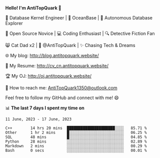 
**Hello! I'm AntiTopQuark 👋**

🔧 Database Kernel Engineer | 🌊 OceanBase | 🤖 Autonomous Database Explorer

🌱 Open Source Novice | 💻 Coding Enthusiast | 🔍 Detective Fiction Fan

😸 Cat Dad x2 | 🎉 @AntiTopQuark | ✨ Chasing Tech & Dreams

🌐 My blog: http://blog.antitopquark.website/

📄 My Resume: http://cv_cn.antitopquark.website/

🏆 My OJ: http://oj.antitopquark.website/

📧 How to reach me: AntiTopQuark1350@outlook.com

Feel free to follow my GitHub and connect with me! 😄

📊 **The last 7 days I spent my time on** 

<!--START_SECTION:waka-->
```text
11 June, 2023 - 17 June, 2023

C++        14 hrs 20 mins  █████████████████████░░░░   85.71 % 
Other      1 hr 2 mins     █░░░░░░░░░░░░░░░░░░░░░░░░   06.25 % 
SQL        48 mins         █░░░░░░░░░░░░░░░░░░░░░░░░   04.85 % 
Python     28 mins         ░░░░░░░░░░░░░░░░░░░░░░░░░   02.89 % 
Markdown   2 mins          ░░░░░░░░░░░░░░░░░░░░░░░░░   00.29 % 
Bash       0 secs          ░░░░░░░░░░░░░░░░░░░░░░░░░   00.01 %
```
<!--END_SECTION:waka-->



